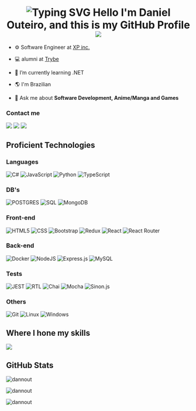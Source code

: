 <div id="top" align="center">

![Typing SVG](https://readme-typing-svg.herokuapp.com?color=%2336BCF7&size=30&center=true&vCenter=true&width=1000&lines=Welcome+to+my+profile!)
**Hello I'm Daniel Outeiro, and this is my GitHub Profile** ![](https://user-images.githubusercontent.com/18350557/176309783-0785949b-9127-417c-8b55-ab5a4333674e.gif)
==========================================================================================================================================
</div>

- ⚙️ Software Engineer at [XP inc.](https://www.xpinc.com/) 

- 💻 alumni at [Trybe](https://www.betrybe.com)
  
- 🌱 I’m currently learning .NET

- 🌎 I'm Brazilian

- 💬 Ask me about **Software Development, Anime/Manga and Games**


### Contact me

<div>
  <a href="https://www.linkedin.com/in/daniel-outeiro/"><img src="https://img.shields.io/badge/LinkedIn-0077B5?style=for-the-badge&logo=linkedin&logoColor=white"></a>
  <a href="https://discord.gg/Danox#0878"><img src="https://img.shields.io/badge/Discord-7289DA?style=for-the-badge&logo=discord&logoColor=white"></a>
  <a href="mailto:outeiro.dan@gmail.com"><img src="https://img.shields.io/badge/Gmail-D14836?style=for-the-badge&logo=gmail&logoColor=white">
</a>
</div>

## Proficient Technologies

### Languages

<div>
 
  ![C#](https://img.shields.io/badge/Dotnet-14354C?style=for-the-badge&logo=Dotnet&logoColor=white)
  ![JavaScript](https://img.shields.io/badge/JavaScript-14354C?style=for-the-badge&logo=javascript&logoColor=white)
  ![Python](https://img.shields.io/badge/Python-14354C?style=for-the-badge&logo=python&logoColor=white)
  ![TypeScript](https://img.shields.io/badge/Typescript-14354C?style=for-the-badge&logo=typescript&logoColor=white)
  
</div>

### DB's

<div>
 
  ![POSTGRES](https://img.shields.io/badge/PostGres-14354C?style=for-the-badge&logo=PostGres&logoColor=white)
  ![SQL](https://img.shields.io/badge/Sql-14354C?style=for-the-badge&logo=Sql&logoColor=white)
  ![MongoDB](https://img.shields.io/badge/Mongodb-14354C?style=for-the-badge&logo=Mongodb&logoColor=white)
  
</div>

### Front-end

<div>

  ![HTML5](https://img.shields.io/badge/HTML-239?style=for-the-badge&logo=html5&logoColor=white)
  ![CSS](https://img.shields.io/badge/CSS-239?&style=for-the-badge&logo=css3&logoColor=white)
  ![Bootstrap](https://img.shields.io/badge/Bootstrap-239?style=for-the-badge&logo=bootstrap&logoColor=white)
  ![Redux](https://img.shields.io/badge/Redux-239?style=for-the-badge&logo=redux&logoColor=white)
  ![React](https://img.shields.io/badge/React-239?style=for-the-badge&logo=react&logoColor=61DAFB)
  ![React Router](https://img.shields.io/badge/React_Router-239?style=for-the-badge&logo=react-router&logoColor=white)
</div>

### Back-end

<div>

  ![Docker](https://img.shields.io/badge/docker-404D59.svg?style=for-the-badge&logo=docker&logoColor=2497ED)
  ![NodeJS](https://img.shields.io/badge/Node.js-404D59?style=for-the-badge&logo=node.js&logoColor=white)
  ![Express.js](https://img.shields.io/badge/Express.js-404D59?style=for-the-badge)
  ![MySQL](https://img.shields.io/badge/MySQL-404D59?style=for-the-badge&logo=mysql&logoColor=white)
</div>

### Tests

<div>
  
  ![JEST](https://img.shields.io/badge/Jest-323330?style=for-the-badge&logo=Jest&logoColor=white)
  ![RTL](https://img.shields.io/badge/testing%20library-323330?style=for-the-badge&logo=testing-library&logoColor=red)
  ![Chai](https://img.shields.io/badge/chai.js-323330?style=for-the-badge&logo=chai&logoColor=red)
  ![Mocha](https://img.shields.io/badge/mocha.js-323330?style=for-the-badge&logo=mocha&logoColor=Brown)
  ![Sinon.js](https://img.shields.io/badge/sinon.js-323330?style=for-the-badge&logo=sinon)
</div>

### Others

<div>

  ![Git](https://img.shields.io/badge/GIT-4B275F?style=for-the-badge&logo=git&logoColor=E44C30)
  ![Linux](https://img.shields.io/badge/Linux-4B275F?style=for-the-badge&logo=linux&logoColor=FCC624)
  ![Windows](https://img.shields.io/badge/Windows-4B275F?style=for-the-badge&logo=windows&logoColor=0078D6)
</div>

## Where I hone my skills

<img src="https://www.codewars.com/users/DannOut/badges/small"/>

## GitHub Stats

<p><img align="center" src="https://github-readme-stats.vercel.app/api/top-langs?username=dannout&show_icons=true&theme=dark&locale=en&layout=compact" alt="dannout" /></p>

<p><img align="center" src="https://github-readme-stats.vercel.app/api?username=dannout&show_icons=true&theme=dark&locale=en" alt="dannout" /></p>

<p><img align="center" src="https://github-readme-streak-stats.herokuapp.com/?user=dannout&theme=dark" alt="dannout" /></p>


<div align="center">
